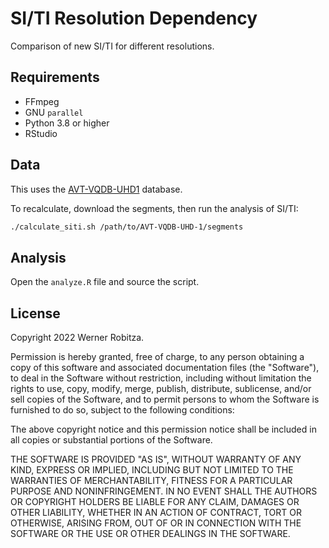 # SI/TI Resolution Dependency

Comparison of new SI/TI for different resolutions.

## Requirements

- FFmpeg
- GNU `parallel`
- Python 3.8 or higher
- RStudio

## Data

This uses the [AVT-VQDB-UHD1](https://github.com/Telecommunication-Telemedia-Assessment/AVT-VQDB-UHD-1) database.

To recalculate, download the segments, then run the analysis of SI/TI:

```bash
./calculate_siti.sh /path/to/AVT-VQDB-UHD-1/segments
```

## Analysis

Open the `analyze.R` file and source the script.

## License

Copyright 2022 Werner Robitza.

Permission is hereby granted, free of charge, to any person obtaining a copy of this software and associated documentation files (the "Software"), to deal in the Software without restriction, including without limitation the rights to use, copy, modify, merge, publish, distribute, sublicense, and/or sell copies of the Software, and to permit persons to whom the Software is furnished to do so, subject to the following conditions:

The above copyright notice and this permission notice shall be included in all copies or substantial portions of the Software.

THE SOFTWARE IS PROVIDED "AS IS", WITHOUT WARRANTY OF ANY KIND, EXPRESS OR IMPLIED, INCLUDING BUT NOT LIMITED TO THE WARRANTIES OF MERCHANTABILITY, FITNESS FOR A PARTICULAR PURPOSE AND NONINFRINGEMENT. IN NO EVENT SHALL THE AUTHORS OR COPYRIGHT HOLDERS BE LIABLE FOR ANY CLAIM, DAMAGES OR OTHER LIABILITY, WHETHER IN AN ACTION OF CONTRACT, TORT OR OTHERWISE, ARISING FROM, OUT OF OR IN CONNECTION WITH THE SOFTWARE OR THE USE OR OTHER DEALINGS IN THE SOFTWARE.

